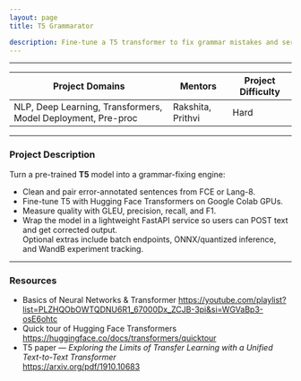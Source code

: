 ```yaml
---
layout: page
title: T5 Grammarator

description: Fine-tune a T5 transformer to fix grammar mistakes and serve it through a FastAPI endpoint.  
---
```


---

| Project Domains                                              |Mentors| Project Difficulty |
|------------------------------------------------------------|---|--------------------|
| NLP, Deep Learning, Transformers, Model Deployment, Pre-proc|Rakshita, Prithvi| Hard               |

---

### Project Description

Turn a pre-trained **T5** model into a grammar-fixing engine:  
* Clean and pair error-annotated sentences from FCE or Lang-8.  
* Fine-tune T5 with Hugging Face Transformers on Google Colab GPUs.  
* Measure quality with GLEU, precision, recall, and F1.  
* Wrap the model in a lightweight FastAPI service so users can POST text and get corrected output.  
Optional extras include batch endpoints, ONNX/quantized inference, and WandB experiment tracking.

---

### Resources

* Basics of Neural Networks & Transformer
  <https://youtube.com/playlist?list=PLZHQObOWTQDNU6R1_67000Dx_ZCJB-3pi&si=WGVaBp3-osE6ohtc>
* Quick tour of Hugging Face Transformers  
  <https://huggingface.co/docs/transformers/quicktour>  
* T5 paper — *Exploring the Limits of Transfer Learning with a Unified Text-to-Text Transformer*  
  <https://arxiv.org/pdf/1910.10683>  
